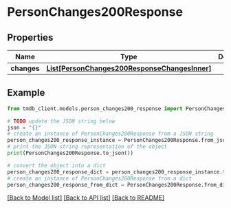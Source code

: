# PersonChanges200Response


## Properties

Name | Type | Description | Notes
------------ | ------------- | ------------- | -------------
**changes** | [**List[PersonChanges200ResponseChangesInner]**](PersonChanges200ResponseChangesInner.md) |  | [optional] 

## Example

```python
from tmdb_client.models.person_changes200_response import PersonChanges200Response

# TODO update the JSON string below
json = "{}"
# create an instance of PersonChanges200Response from a JSON string
person_changes200_response_instance = PersonChanges200Response.from_json(json)
# print the JSON string representation of the object
print(PersonChanges200Response.to_json())

# convert the object into a dict
person_changes200_response_dict = person_changes200_response_instance.to_dict()
# create an instance of PersonChanges200Response from a dict
person_changes200_response_from_dict = PersonChanges200Response.from_dict(person_changes200_response_dict)
```
[[Back to Model list]](../README.md#documentation-for-models) [[Back to API list]](../README.md#documentation-for-api-endpoints) [[Back to README]](../README.md)


